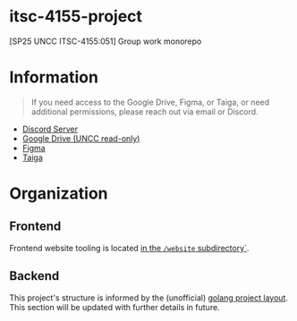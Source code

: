 # itsc-4155-project

[SP25 UNCC ITSC-4155:051] Group work monorepo 

# Information

> If you need access to the Google Drive, Figma, or Taiga, or need additional permissions, please reach out via email or Discord.

- [Discord Server](https://discord.com/invite/sQQUmxj8Dp)
- [Google Drive (UNCC read-only)](https://drive.google.com/drive/folders/185QfSHVAMWXiWCKvke5479m5-zHcsPNh?usp=sharing)
- [Figma](https://www.figma.com/files/team/1470848791941601365/all-projects)
- [Taiga](https://tree.taiga.io/project/ailevbar-itsc-4155-spring-2025-team-9)

# Organization

## Frontend

Frontend website tooling is located [in the `/website` subdirectory`](website/).

## Backend

This project's structure is informed by the (unofficial) [golang project layout](https://github.com/golang-standards/project-layout). This section will be updated with further details in future.